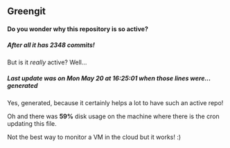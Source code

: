 ## Greengit

#### Do you wonder why this repository is so active?

##### After all it has 2348 commits!

But is it *really* active? Well...

##### Last update was on Mon May 20 at 16:25:01 when those lines were... generated

Yes, generated, because it certainly helps a lot to have such an active repo!

Oh and there was **59%** disk usage on the machine
where there is the cron updating this file.

Not the best way to monitor a VM in the cloud but it works! :)
